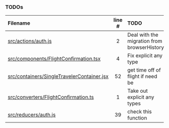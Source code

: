 ### TODOs
| Filename | line # | TODO
|:------|:------:|:------
| [src/actions/auth.js](src/actions/auth.js#L2) | 2 | Deal with the migration from browserHistory
| [src/components/FlightConfirmation.tsx](src/components/FlightConfirmation.tsx#L4) | 4 | Fix explicit any type
| [src/containers/SingleTravelerContainer.jsx](src/containers/SingleTravelerContainer.jsx#L52) | 52 | get time off of flight if need be
| [src/converters/FlightConfirmation.ts](src/converters/FlightConfirmation.ts#L1) | 1 | Take out explicit any types
| [src/reducers/auth.js](src/reducers/auth.js#L39) | 39 | check this function

